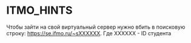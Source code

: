 # ITMO_HINTS
Чтобы зайти на свой виртуальный сервер нужно вбить в поисковую строку: https://se.ifmo.ru/~sXXXXXX. Где XXXXXX - ID студента
